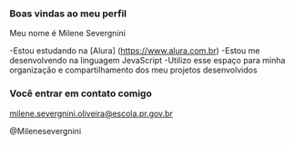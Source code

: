 ### Boas vindas ao meu perfil 

Meu nome é Milene Severgnini

-Estou estudando na [Alura] (https://www.alura.com.br)
-Estou me desenvolvendo na linguagem JevaScript
-Utilizo esse espaço para minha organização e compartilhamento dos meu projetos desenvolvidos

### Você entrar em contato comigo

milene.severgnini.oliveira@escola.pr.gov.br

@Milenesevergnini
